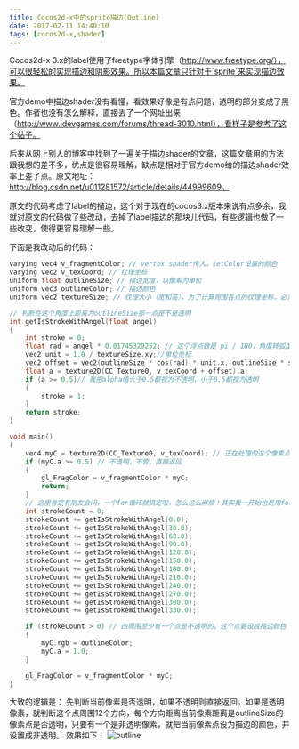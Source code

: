 ```yaml
---
title: Cocos2d-x中的sprite描边(Outline)
date: 2017-02-11 14:40:10
tags: [cocos2d-x,shader]
---
```


Cocos2d-x 3.x的label使用了freetype字体引擎（http://www.freetype.org/），可以很轻松的实现描边和阴影效果。所以本篇文章只针对于`sprite`来实现描边效果。

官方demo中描边shader没有看懂，看效果好像是有点问题，透明的部分变成了黑色。作者也没有怎么解释，直接丢了一个网址出来（http://www.idevgames.com/forums/thread-3010.html），看样子是参考了这个帖子。

后来从网上别人的博客中找到了一遍关于描边shader的文章，这篇文章用的方法跟我想的差不多，优点是很容易理解，缺点是相对于官方demo给的描边shader效率上差了点。原文地址：http://blog.csdn.net/u011281572/article/details/44999609。

原文的代码考虑了label的描边，这个对于现在的cocos3.x版本来说有点多余，我就对原文的代码做了些改动，去掉了label描边的那块儿代码，有些逻辑也做了一些改变，使得更容易理解一些。

下面是我改动后的代码：

```c
varying vec4 v_fragmentColor; // vertex shader传入，setColor设置的颜色
varying vec2 v_texCoord; // 纹理坐标
uniform float outlineSize; // 描边宽度，以像素为单位
uniform vec3 outlineColor; // 描边颜色
uniform vec2 textureSize; // 纹理大小（宽和高），为了计算周围各点的纹理坐标，必须传入它，因为纹理坐标范围是0~1

// 判断在这个角度上距离为outlineSize那一点是不是透明
int getIsStrokeWithAngel(float angel)
{
    int stroke = 0;
    float rad = angel * 0.01745329252; // 这个浮点数是 pi / 180，角度转弧度
    vec2 unit = 1.0 / textureSize.xy;//单位坐标
    vec2 offset = vec2(outlineSize * cos(rad) * unit.x, outlineSize * sin(rad) * unit.y); //偏移量
    float a = texture2D(CC_Texture0, v_texCoord + offset).a;
    if (a >= 0.5)// 我把alpha值大于0.5都视为不透明，小于0.5都视为透明
    {
        stroke = 1;
    }
    return stroke;
}

void main()
{
    vec4 myC = texture2D(CC_Texture0, v_texCoord); // 正在处理的这个像素点的颜色
    if (myC.a >= 0.5) // 不透明，不管，直接返回
    {
        gl_FragColor = v_fragmentColor * myC;
        return;
    }
    // 这里肯定有朋友会问，一个for循环就搞定啦，怎么这么麻烦！其实我一开始也是用for的，但后来在安卓某些机型（如小米4）会直接崩溃，查找资料发现OpenGL es并不是很支持循环，while和for都不要用
    int strokeCount = 0;
    strokeCount += getIsStrokeWithAngel(0.0);
    strokeCount += getIsStrokeWithAngel(30.0);
    strokeCount += getIsStrokeWithAngel(60.0);
    strokeCount += getIsStrokeWithAngel(90.0);
    strokeCount += getIsStrokeWithAngel(120.0);
    strokeCount += getIsStrokeWithAngel(150.0);
    strokeCount += getIsStrokeWithAngel(180.0);
    strokeCount += getIsStrokeWithAngel(210.0);
    strokeCount += getIsStrokeWithAngel(240.0);
    strokeCount += getIsStrokeWithAngel(270.0);
    strokeCount += getIsStrokeWithAngel(300.0);
    strokeCount += getIsStrokeWithAngel(330.0);

    if (strokeCount > 0) // 四周围至少有一个点是不透明的，这个点要设成描边颜色
    {
        myC.rgb = outlineColor;
        myC.a = 1.0;
    }

    gl_FragColor = v_fragmentColor * myC;
}
```

大致的逻辑是：
先判断当前像素是否透明，如果不透明则直接返回。如果是透明像素，就判断这个点周围12个方向，每个方向距离当前像素距离是outlineSize的像素点是否透明，只要有一个是非透明像素，就把当前像素点设为描边的颜色，并设置成非透明。
效果如下：
![outline](http://img.blog.csdn.net/20160220154537210)